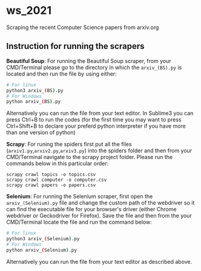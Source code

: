 # ws_2021
Scraping the recent Computer Science papers from arxiv.org

## Instruction for running the scrapers

<b>Beautiful Soup</b>: For running the Beautiful Soup scraper, from your CMD/Terminal please go to the directory in which the `arxiv_(BS).py` is located and then run the file by using either:

``` bash
# For linux
python3 arxiv_(BS).py
# For Windows
python arxiv_(BS).py
```
Alternatively you can run the file from your text editor. In Sublime3 you can press Ctrl+B to run the codes (for the first time you may want to press Ctrl+Shift+B to declare your preferd python interpreter if you have more than one version of python)

<b>Scrapy</b>: For runing the spiders first put all the files (`arxiv1.py`,`arxiv2.py`,`arxiv3.py`) into the spiders folder and then from your CMD/Terminal navigate to the scrapy project folder. Please run the commands below in this particular order:<br>
```
scrapy crawl topics -o topics.csv
scrapy crawl computer -o computer.csv
scrapy crawl papers -o papers.csv
```
<b>Selenium</b>: For running the Selenium scraper, first open the `arxiv_(Selenium).py` file and change the custom path of the webdriver so it can find the executable file for your browser's driver (either Chrome webdriver or Geckodriver for Firefox). Save the file and then from the your CMD/Terminal locate the file and run the command below:<br>

```bash
# For linux
python3 arxiv_(Selenium).py
# For Windows
python arxiv_(Selenium).py
```
Alternatively you can run the file from your text editor as described above.
